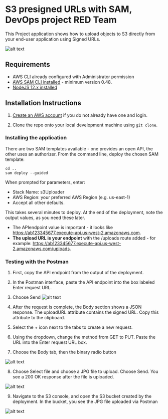 # S3 presigned URLs with SAM, DevOps project RED Team 

This Project application shows how to upload objects to S3 directly from your end-user application using Signed URLs.


![alt text](https://github.com/Dimitri-dW/TechGroundsDevOpsRED/blob/iyadDev/ScreenShoots/SolutionDiagram.png)



## Requirements

* AWS CLI already configured with Administrator permission
* [AWS SAM CLI installed](https://docs.aws.amazon.com/serverless-application-model/latest/developerguide/serverless-sam-cli-install.html) - minimum version 0.48.
* [NodeJS 12.x installed](https://nodejs.org/en/download/)

## Installation Instructions

1. [Create an AWS account](https://portal.aws.amazon.com/gp/aws/developer/registration/index.html) if you do not already have one and login.

2. Clone the repo onto your local development machine using `git clone`.

### Installing the application

There are two SAM templates available - one provides an open API, the other uses an authorizer. From the command line, deploy the chosen SAM template:

```
cd .. 
sam deploy --guided
```

When prompted for parameters, enter:
- Stack Name: s3Uploader
- AWS Region: your preferred AWS Region (e.g. us-east-1)
- Accept all other defaults.

This takes several minutes to deploy. At the end of the deployment, note the output values, as you need these later.

- The APIendpoint value is important - it looks like https://ab123345677.execute-api.us-west-2.amazonaws.com.
- **The upload URL is your endpoint** with the /uploads route added - for example: https://ab123345677.execute-api.us-west-2.amazonaws.com/uploads.


### Testing with the Postman 

1. First, copy the API endpoint from the output of the deployment.
2. In the Postman interface, paste the API endpoint into the box labeled Enter request URL.
3. Choose Send
![alt text](https://github.com/Dimitri-dW/TechGroundsDevOpsRED/blob/iyadDev/ScreenShootsges/s3-4%20(1).png)

4. After the request is complete, the Body section shows a JSON response. The uploadURL attribute contains the signed URL. Copy this attribute to the clipboard.
5. Select the + icon next to the tabs to create a new request.
6. Using the dropdown, change the method from GET to PUT. Paste the URL into the Enter request URL box.
7. Choose the Body tab, then the binary radio button

![alt text](https://github.com/Dimitri-dW/TechGroundsDevOpsRED/blob/iyadDev/ScreenShoots/s3-5.png)


8. Choose Select file and choose a JPG file to upload.
Choose Send. You see a 200 OK response after the file is uploaded.


![alt text](https://github.com/Dimitri-dW/TechGroundsDevOpsRED/blob/iyadDev/ScreenShoots/s3-6.png)

9. Navigate to the S3 console, and open the S3 bucket created by the deployment. In the bucket, you see the JPG file uploaded via Postman


![alt text](https://github.com/Dimitri-dW/TechGroundsDevOpsRED/blob/iyadDev/ScreenShoots/s3-7.png)
